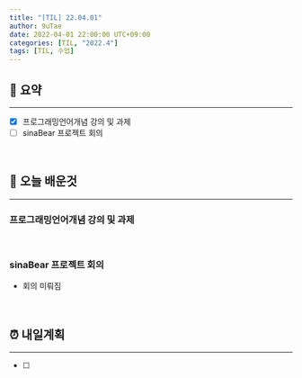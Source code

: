 ```yaml
---
title: "[TIL] 22.04.01"
author: 9uTae
date: 2022-04-01 22:00:00 UTC+09:00
categories: [TIL, "2022.4"]
tags: [TIL, 수업]
---
```


## 🏁 요약

---

- [x] 프로그래밍언어개념 강의 및 과제
- [ ] sinaBear 프로젝트 회의

<br>

## 📑 오늘 배운것

---

### 프로그래밍언어개념 강의 및 과제

<br>

### sinaBear 프로젝트 회의

- 회의 미뤄짐

<br>

## ⏰ 내일계획

---

- [ ]

<br>
